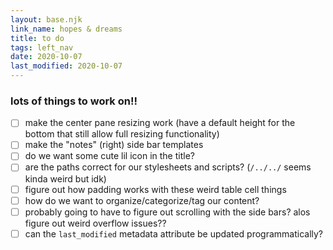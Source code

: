 ```yaml
---
layout: base.njk
link_name: hopes & dreams
title: to do
tags: left_nav
date: 2020-10-07
last_modified: 2020-10-07
---
```


### lots of things to work on!!

- [ ] make the center pane resizing work (have a default height for the bottom that still allow full resizing functionality)
- [ ] make the "notes" (right) side bar templates
- [ ] do we want some cute lil icon in the title?
- [ ] are the paths correct for our stylesheets and scripts? (`/../../` seems kinda weird but idk)
- [ ] figure out how padding works with these weird table cell things
- [ ] how do we want to organize/categorize/tag our content?
- [ ] probably going to have to figure out scrolling with the side bars? alos figure out weird overflow issues??
- [ ] can the `last_modified` metadata attribute be updated programmatically?